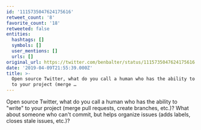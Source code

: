 ```yaml
---
id: '1115735047624175616'
retweet_count: '8'
favorite_count: '18'
retweeted: false
entities:
  hashtags: []
  symbols: []
  user_mentions: []
  urls: []
original_url: https://twitter.com/benbalter/status/1115735047624175616
date: '2019-04-09T21:55:39.000Z'
title: >-
  Open source Twitter, what do you call a human who has the ability to "write"
  to your project (merge …
---
```


Open source Twitter, what do you call a human who has the ability to "write" to your project (merge pull requests, create branches, etc.)? What about someone who can't commit, but helps organize issues (adds labels, closes stale issues, etc.)?